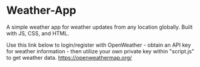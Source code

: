 # Weather-App

A simple weather app for weather updates from any location globally. Built with JS, CSS, and HTML.

Use this link below to login/register with OpenWeather - obtain an API key for weather information -  then utilize your own private key within "script.js" to get weather data. 
https://openweathermap.org/